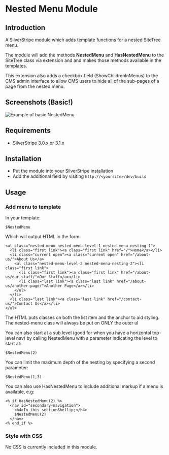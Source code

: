 # Nested Menu Module

## Introduction

A SilverStripe module which adds template functions for a nested SiteTree menu.

The module will add the methods **NestedMenu** and **HasNestedMenu** to
the SiteTree class via extension and and makes those methods available in the templates.

This extension also adds a checkbox field (ShowChildrenInMenus) to the CMS admin interface
to allow CMS users to hide all of the sub-pages of a page from the nested menu.

## Screenshots (Basic!)

![Example of basic NestedMenu](https://github.com/markjames/silverstripe-nestedmenu/raw/master/docs/en/_images/nestedmenu-module-example.png)

## Requirements

*  SilverStripe 3.0.x or 3.1.x

## Installation

* Put the module into your SilverStripe installation
* Add the additional field by visiting `http://<yoursite>/dev/build`

## Usage

### Add menu to template

In your template:

	$NestedMenu

Which will output HTML in the form:

	<ul class="nested-menu nested-menu-level-1 nested-menu-nesting-1">
	  <li class="first link"><a class="first link" href="/">Home</a></li>
	  <li class="current open"><a class="current open" href="/about-us/">About Us</a>
	    <ul class="nested-menu-level-2 nested-menu-nesting-2"><li class="first link">
	      <li class="first link"><a class="first link" href="/about-us/our-staff/">Our Staff</a></li>
	      <li class="last link"><a class="last link" href="/about-us/another-page/">Another Page</a></li>
	    </ul>
	  </li>
	  <li class="last link"><a class="last link" href="/contact-us/">Contact Us</a></li>
	</ul>

The HTML puts classes on both the list item and the anchor to aid styling.
The nested-menu class will always be put on ONLY the outer ul

You can also start at a sub level (good for when you have a horizontal top-level nav) by
calling NestedMenu with a parameter indicating the level to start at:

	$NestedMenu(2)

You can limit the maximum depth of the nesting by specifying a second parameter:

	$NestedMenu(1,3)

You can also use HasNestedMenu to include additional markup if a menu is available, e.g:

	<% if HasNestedMenu(2) %>
	  <nav id="secondary-navigation">
	    <h4>In this section&hellip;</h4>
	    $NestedMenu(2)
	  </nav>
	<% end_if %>

### Style with CSS

No CSS is currently included in this module.